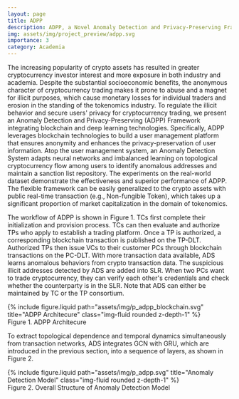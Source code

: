 ```yaml
---
layout: page
title: ADPP
description: ADPP, a Novel Anomaly Detection and Privacy-Preserving Framework Using Blockchain and Neural Networks in Tokenomics
img: assets/img/project_preview/adpp.svg
importance: 3
category: Academia
---
```


The increasing popularity of crypto assets has resulted in greater cryptocurrency investor interest and more exposure in both industry and academia. Despite the substantial socioeconomic benefits, the anonymous character of cryptocurrency trading makes it prone to abuse and a magnet for illicit purposes, which cause monetary losses for individual traders and erosion in the standing of the tokenomics industry. To regulate the illicit behavior and secure users' privacy for cryptocurrency trading, we present an Anomaly Detection and Privacy-Preserving (ADPP) Framework integrating blockchain and deep learning technologies. Specifically, ADPP leverages blockchain technologies to build a user management platform that ensures anonymity and enhances the privacy-preservation of user information. Atop the user management system, an Anomaly Detection System adapts neural networks and imbalanced learning on topological cryptocurrency flow among users to identify anomalous addresses and maintain a sanction list repository. The experiments on the real-world dataset demonstrate the effectiveness and superior performance of ADPP. The flexible framework can be easily generalized to the crypto assets with public real-time transaction (e.g., Non-fungible Token), which takes up a significant proportion of market capitalization in the domain of tokenomics.

The workflow of ADPP is shown in Figure 1. TCs first complete their initialization and provision process. TCs can then evaluate and authorize TPs who apply to establish a trading platform. Once a TP is authorized, a corresponding blockchain transaction is published on the TP-DLT. Authorized TPs then issue VCs to their customer PCs through blockchain transactions on the PC-DLT. With more transaction data available, ADS learns anomalous behaviors from crypto transaction data. The suspicious illicit addresses detected by ADS are added into SLR. When two PCs want to trade cryptocurrency, they can verify each other's credentials and check whether the counterparty is in the SLR. Note that ADS can either be maintained by TC or the TP consortium.

<div class="row">
    <div class="col-sm mt-3 mt-md-0">
        {% include figure.liquid path="assets/img/p_adpp_blockchain.svg" title="ADPP Architecure" class="img-fluid rounded z-depth-1" %}
    </div>
</div>
<div class="caption">
    Figure 1. ADPP Architecure  
</div>

To extract topological dependence and temporal dynamics simultaneously from transaction networks, ADS integrates GCN with GRU, which are introduced in the previous section, into a sequence of layers, as shown in Figure 2.

<div class="row">
    <div class="col-sm mt-3 mt-md-0">
        {% include figure.liquid path="assets/img/p_adpp.svg" title="Anomaly Detection Model" class="img-fluid rounded z-depth-1" %}
    </div>
</div>
<div class="caption">
    Figure 2. Overall Structure of Anomaly Detection Model 
</div>
